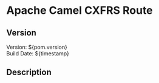 # Apache Camel CXFRS Route

## Version

Version:	${pom.version}  
Build Date:	${timestamp}  

## Description

